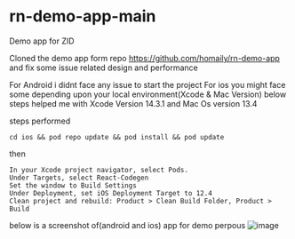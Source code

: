 # rn-demo-app-main
Demo app for ZID

Cloned the demo app form repo https://github.com/homaily/rn-demo-app and fix some issue related design and performance

For Android i didnt face any issue to start the project 
For ios you might face some depending upon your local environment(Xcode & Mac Version) below steps helped me with Xcode Version 14.3.1 and Mac Os version 13.4

steps performed

    cd ios && pod repo update && pod install && pod update

then

    In your Xcode project navigator, select Pods.
    Under Targets, select React-Codegen
    Set the window to Build Settings
    Under Deployment, set iOS Deployment Target to 12.4
    Clean project and rebuild: Product > Clean Build Folder, Product > Build


below is a screenshot of(android and ios) app for demo perpous
![image](https://github.com/yusuf987/rn-demo-app-main/assets/24749530/e3900548-f359-48da-82a1-f8552092c8b7)
